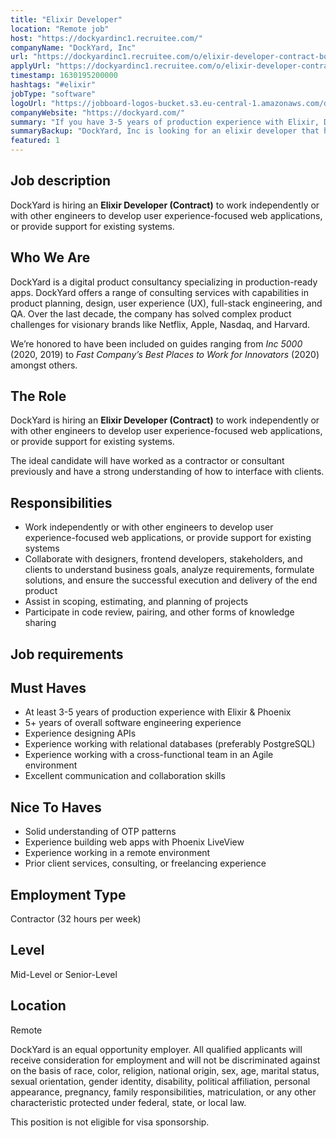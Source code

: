 ```yaml
---
title: "Elixir Developer"
location: "Remote job"
host: "https://dockyardinc1.recruitee.com/"
companyName: "DockYard, Inc"
url: "https://dockyardinc1.recruitee.com/o/elixir-developer-contract-boston"
applyUrl: "https://dockyardinc1.recruitee.com/o/elixir-developer-contract-boston/c/new"
timestamp: 1630195200000
hashtags: "#elixir"
jobType: "software"
logoUrl: "https://jobboard-logos-bucket.s3.eu-central-1.amazonaws.com/dockyard-inc"
companyWebsite: "https://dockyard.com/"
summary: "If you have 3-5 years of production experience with Elixir, DockYard, Inc is looking for someone with your knowledge."
summaryBackup: "DockYard, Inc is looking for an elixir developer that has #elixir, #postgresql, #macos."
featured: 1
---
```


## Job description

DockYard is hiring an **Elixir Developer (Contract)** to work independently or with other engineers to develop user experience-focused web applications, or provide support for existing systems.

## Who We Are

DockYard is a digital product consultancy specializing in production-ready apps. DockYard offers a range of consulting services with capabilities in product planning, design, user experience (UX), full-stack engineering, and QA. Over the last decade, the company has solved complex product challenges for visionary brands like Netflix, Apple, Nasdaq, and Harvard.

We’re honored to have been included on guides ranging from _Inc 5000_ (2020, 2019) to _Fast Company’s Best Places to Work for Innovators_ (2020) amongst others.

## The Role

DockYard is hiring an **Elixir Developer (Contract)** to work independently or with other engineers to develop user experience-focused web applications, or provide support for existing systems.

The ideal candidate will have worked as a contractor or consultant previously and have a strong understanding of how to interface with clients.

## Responsibilities

*   Work independently or with other engineers to develop user experience-focused web applications, or provide support for existing systems
*   Collaborate with designers, frontend developers, stakeholders, and clients to understand business goals, analyze requirements, formulate solutions, and ensure the successful execution and delivery of the end product
*   Assist in scoping, estimating, and planning of projects
*   Participate in code review, pairing, and other forms of knowledge sharing

## Job requirements

## Must Haves

*   At least 3-5 years of production experience with Elixir & Phoenix
*   5+ years of overall software engineering experience
*   Experience designing APIs
*   Experience working with relational databases (preferably PostgreSQL)
*   Experience working with a cross-functional team in an Agile environment
*   Excellent communication and collaboration skills

## Nice To Haves

*   Solid understanding of OTP patterns
*   Experience building web apps with Phoenix LiveView
*   Experience working in a remote environment
*   Prior client services, consulting, or freelancing experience

## Employment Type

Contractor (32 hours per week)

## Level

Mid-Level or Senior-Level

## Location

Remote

DockYard is an equal opportunity employer. All qualified applicants will receive consideration for employment and will not be discriminated against on the basis of race, color, religion, national origin, sex, age, marital status, sexual orientation, gender identity, disability, political affiliation, personal appearance, pregnancy, family responsibilities, matriculation, or any other characteristic protected under federal, state, or local law.

This position is not eligible for visa sponsorship.
